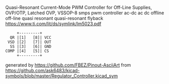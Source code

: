 Quasi-Resonant Current-Mode PWM Controller for Off-Line Supplies, OVP/OTP, Latched OVP, VSSOP-8
smps pwm controller ac-dc ac dc offline off-line quasi resonant quasi-resonant flyback
https://www.ti.com/lit/ds/symlink/lm5023.pdf


	     +---------+
	  QR |[1]   [8]| VCC
	 VSD |[2]   [7]| OUT
	  SS |[3]   [6]| GND
	COMP |[4]   [5]| CS
	     +---------+


generated by https://github.com/FBEZ/Pinout-AsciiArt from https://github.com/ask6483/kicad-symbols/blob/master/Regulator_Controller.kicad_sym